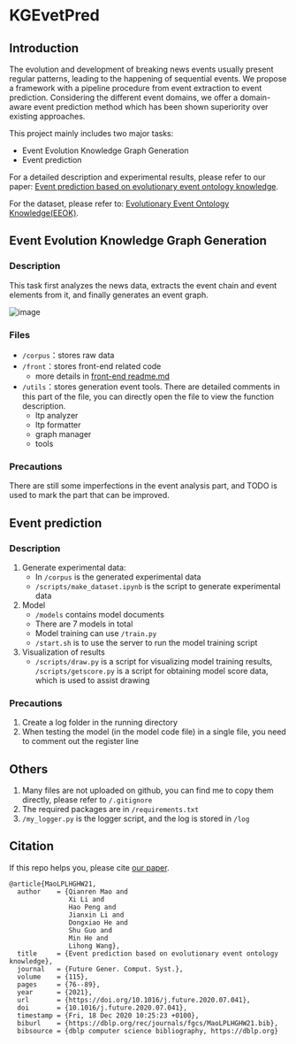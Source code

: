 # KGEvetPred

## Introduction
The evolution and development of breaking news events usually present regular patterns, leading to the happening of sequential events. We propose a framework with a pipeline procedure from event extraction to event prediction. Considering the different event domains, we offer a domain-aware event prediction method which has been shown superiority over existing approaches.


This project mainly includes two major tasks:
* Event Evolution Knowledge Graph Generation
* Event prediction


For a detailed description and experimental results, please refer to our paper: [Event prediction based on evolutionary event ontology knowledge](https://www.sciencedirect.com/science/article/pii/S0167739X20311778). 

For the dataset, please refer to: [Evolutionary Event Ontology Knowledge(EEOK)](https://github.com/whxf/EEOK).



## Event Evolution Knowledge Graph Generation

### Description

This task first analyzes the news data, extracts the event chain and event elements from it, and finally generates an event graph.


![image](pictures/example.png)

### Files

* `/corpus`：stores raw data
* `/front`：stores front-end related code
    * more details in [front-end readme.md](front/readme.md)
* `/utils`：stores generation event tools. There are detailed comments in this part of the file, you can directly open the file to view the function description.
    * ltp analyzer 
    * ltp formatter 
    * graph manager 
    * tools 

### Precautions

There are still some imperfections in the event analysis part, and TODO is used to mark the part that can be improved.

## Event prediction

### Description

1. Generate experimental data:
     * In `/corpus` is the generated experimental data
     * `/scripts/make_dataset.ipynb` is the script to generate experimental data
2. Model
     * `/models` contains model documents
     * There are 7 models in total
     * Model training can use `/train.py`
     * `/start.sh` is to use the server to run the model training script
3. Visualization of results
     * `/scripts/draw.py` is a script for visualizing model training results, `/scripts/getscore.py` is a script for obtaining model score data, which is used to assist drawing

### Precautions

1. Create a log folder in the running directory
2. When testing the model (in the model code file) in a single file, you need to comment out the register line

## Others

1. Many files are not uploaded on github, you can find me to copy them directly, please refer to `/.gitignore`
2. The required packages are in `/requirements.txt`
3. `/my_logger.py` is the logger script, and the log is stored in `/log`


## Citation

If this repo helps you, please cite [our paper](https://www.sciencedirect.com/science/article/pii/S0167739X20311778). 

```
@article{MaoLPLHGHW21,
  author    = {Qianren Mao and
               Xi Li and
               Hao Peng and
               Jianxin Li and
               Dongxiao He and
               Shu Guo and
               Min He and
               Lihong Wang},
  title     = {Event prediction based on evolutionary event ontology knowledge},
  journal   = {Future Gener. Comput. Syst.},
  volume    = {115},
  pages     = {76--89},
  year      = {2021},
  url       = {https://doi.org/10.1016/j.future.2020.07.041},
  doi       = {10.1016/j.future.2020.07.041},
  timestamp = {Fri, 18 Dec 2020 10:25:23 +0100},
  biburl    = {https://dblp.org/rec/journals/fgcs/MaoLPLHGHW21.bib},
  bibsource = {dblp computer science bibliography, https://dblp.org}
```
 
